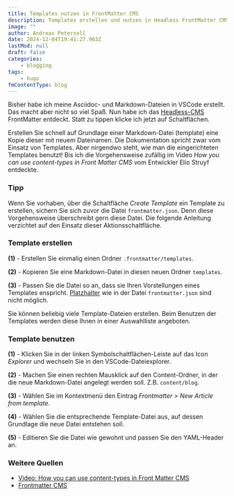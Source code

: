 ```yaml
---
title: Templates nutzen in FrontMatter CMS
description: Templates erstellen und nutzen in Headless FrontMatter CMS
image: ""
author: Andreas Petersell
date: 2024-12-04T19:41:27.963Z
lastMod: null
draft: false
categories:
    - blogging
tags:
    - hugo
fmContentType: blog
---
```


Bisher habe ich meine Asciidoc- und Markdown-Dateien in VSCode erstellt. Das macht aber nicht so viel Spaß. Nun habe ich das [Headless-CMS](https://route360.dev/en/post/frontmatter-cms/) FrontMatter entdeckt. Statt zu tippen klicke ich jetzt auf Schaltflächen.
<!--more-->

Erstellen Sie schnell auf Grundlage einer Markdown-Datei (template) eine Kopie dieser mit neuem Dateinamen. Die Dokumentation spricht zwar vom Einsatz von Templates. Aber nirgendwo steht, wie man die eingerichteten Templates benutzt! Bis ich die Vorgehensweise zufällig im Video *How you can use content-types in Front Matter CMS* vom Entwickler Elio Struyf entdeckte.

### Tipp

Wenn Sie vorhaben, über die Schaltfläche *Create Template* ein Template zu erstellen, sichern Sie sich zuvor die Datei `frontmatter.json`. Denn diese Vorgehensweise überschreibt gern diese Datei. Die folgende Anleitung verzichtet auf den Einsatz dieser Aktionsschaltfläche.

### Template erstellen

**(1)** - Erstellen Sie einmalig einen Ordner `.frontmatter/templates`.

**(2)** - Kopieren Sie eine Markdown-Datei in diesen neuen Ordner `templates`.

**(3)** - Passen Sie die Datei so an, dass sie Ihren Vorstellungen eines Templates enspricht. [Platzhalter](https://frontmatter.codes/docs/content-creation/placeholders) wie in der Datei `frontmatter.json` sind nicht möglich.

Sie können beliebig viele Template-Dateien erstellen. Beim Benutzen der Templates werden diese Ihnen in einer Auswahlliste angeboten.

### Template benutzen

**(1)** - Klicken Sie in der linken Symbolschaltflächen-Leiste auf das Icon *Explorer* und wechseln Sie in den VSCode-Dateiexplorer.

**(2)** - Machen Sie einen rechten Mausklick auf den Content-Ordner, in der die neue Markdown-Datei angelegt werden soll. Z.B. `content/blog`.

**(3)** - Wählen Sie im Kontextmenü den Eintrag *Frontmatter > New Article from template*.

**(4)** - Wählen Sie die entsprechende Template-Datei aus, auf dessen Grundlage die neue Datei entstehen soll.

**(5)** - Editieren Sie die Datei wie gewohnt und passen Sie den YAML-Header an.

### Weitere Quellen
- [Video: How you can use content-types in Front Matter CMS](https://www.youtube.com/watch?v=oA5ocNaiAtY)
- [Frontmatter CMS](https://frontmatter.codes/)

